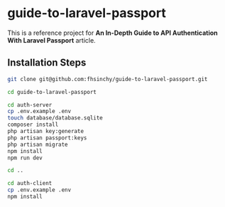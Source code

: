 # guide-to-laravel-passport

This is a reference project for **An In-Depth Guide to API Authentication With Laravel Passport** article.

## Installation Steps

```sh
git clone git@github.com:fhsinchy/guide-to-laravel-passport.git

cd guide-to-laravel-passport

cd auth-server
cp .env.example .env
touch database/database.sqlite
composer install
php artisan key:generate
php artisan passport:keys
php artisan migrate
npm install
npm run dev

cd ..

cd auth-client
cp .env.example .env
npm install
```
